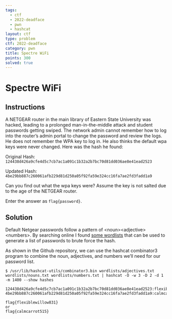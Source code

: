 ```yaml
---
tags:
  - ctf
  - 2022-deadface
  - pwn
  - hashcat
layout: ctf
type: problem
ctf: 2022-deadface
category: pwn
title: Spectre WiFi
points: 300
solved: true
---
```


# Spectre WiFi

## Instructions

A NETGEAR router in the main library of Eastern State University was hacked, leading to a prolonged man-in-the-middle attack and student passwords getting swiped. The network admin cannot remember how to log into the router’s admin portal to change the password and review the logs. He does not remember the WPA key to log in. He also thinks the default wpa keys were never changed. Here was the hash he found:

Original Hash: `124438d426a9cfe4d5c7cb7ac1a091c1b32a2b7bc70d81dd036ae8e41ead2523`

Updated Hash: `4be29bb887c260061afb229d81d250a05f92fa59e324cc16fa7ae2fd3fadd1a9`

Can you find out what the wpa keys were? Assume the key is not salted due to the age of the NETGEAR router.

Enter the answer as `flag{password}`.


## Solution

Default Netgear passwords follow a pattern of \<noun>\<adjective>\<numbers>. By searching online I found [some wordlists](https://github.com/LivingInSyn/netgear_hashcat_wordlist) that can be used to generate a list of passwords to brute force the hash.

As shown in the Github repository, we can use the hashcat combinator3 program to combine the noun, adjectives, and numbers we’ll need for our password list. 

```
$ /usr/lib/hashcat-utils/combinator3.bin wordlists/adjectives.txt wordlists/nouns.txt wordlists/numbers.txt | hashcat -O -w 3 -D 2 -d 1 -m 1400 --show hashes

124438d426a9cfe4d5c7cb7ac1a091c1b32a2b7bc70d81dd036ae8e41ead2523:flexiblewillow831
4be29bb887c260061afb229d81d250a05f92fa59e324cc16fa7ae2fd3fadd1a9:calmcarrot515
```

```
flag{flexiblewillow831}
or
flag{calmcarrot515}
```



